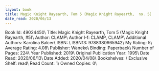 ```yaml
---
layout: book
title: Magic Knight Rayearth, Tom 5 (Magic Knight Rayearth,  no. 5)
date_read: 2020/06/13
---
```


Book Id: 49024450\ 
Title: Magic Knight Rayearth, Tom 5 (Magic Knight Rayearth, #5)\ 
Author: CLAMP\ 
Author l-f: CLAMP, CLAMP\ 
Additional Authors: Karolina Balcer\ 
ISBN: \ 
ISBN13: 9788380965942\ 
My Rating: 5\ 
Average Rating: 4.08\ 
Publisher: Waneko\ 
Binding: Paperback\ 
Number of Pages: 224\ 
Year Published: 2019\ 
Original Publication Year: 1995\ 
Date Read: 2020/06/13\ 
Date Added: 2020/04/08\ 
Bookshelves: \ 
Exclusive Shelf: read\ 
Read Count: 1\ 
Owned Copies: 0\ 


